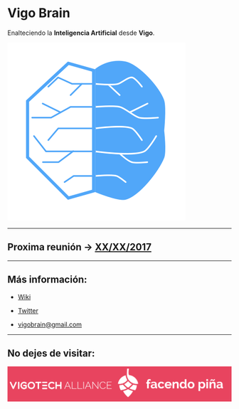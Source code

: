
# Vigo Brain
Enalteciendo la **Inteligencia Artificial** desde **Vigo**.

![Vigo Brain](/media/vigobrain.png)

---

## Proxima reunión -> [XX/XX/2017]()

---

## Más información:

- [Wiki](https://github.com/VigoBrain/VigoBrain/wiki)

- [Twitter](https://twitter.com/VigoBrain)

- vigobrain@gmail.com

---

## No dejes de visitar:

[![VigoTech](/media/vigotech.png)](http://vigotech.org/)
